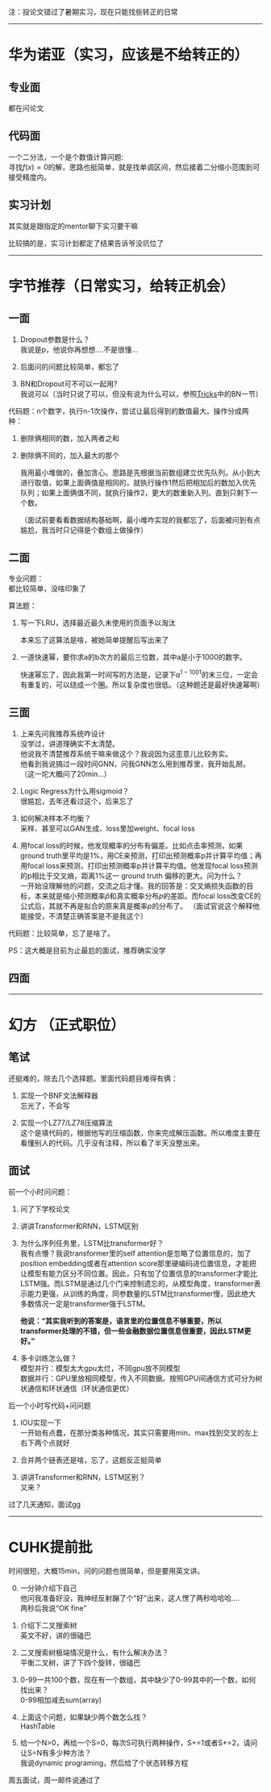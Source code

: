 注：投论文错过了暑期实习，现在只能找些转正的日常

-------

# 华为诺亚（实习，应该是不给转正的）
## 专业面
都在问论文

## 代码面
一个二分法，一个是个数值计算问题:     
寻找$f(x) = 0$的解，思路也挺简单，就是找单调区间，然后接着二分缩小范围到可接受精度内。

## 实习计划
其实就是跟指定的mentor聊下实习要干嘛

比较搞的是，实习计划都定了结果告诉爷没坑位了


-------

# 字节推荐（日常实习，给转正机会）
## 一面

1. Dropout参数是什么？    
    我说是p，他说你再想想....不是很懂...

2. 后面问的问题比较简单，都忘了

3. BN和Dropout可不可以一起用?    
    我说可以（当时只说了可以，但没有说为什么可以，参照[Tricks](8-Tricks.md)中的BN一节）

代码题：n个数字，执行n-1次操作，尝试让最后得到的数值最大。操作分成两种：
1. 删除俩相同的数，加入两者之和
2. 删除俩不同的，加入最大的那个

    我用最小堆做的，叠加贪心。思路是先根据当前数组建立优先队列。从小到大进行取值，如果上面俩值是相同的，就执行操作1然后把相加后的数加入优先队列；如果上面俩值不同，就执行操作2，更大的数重新入列。直到只剩下一个数。

    （面试前要看看数据结构基础啊，最小堆咋实现的我都忘了，后面被问到有点尴尬，我当时只记得是个数组上做操作）

## 二面
专业问题：    
都比较简单，没啥印象了

算法题：
1. 写一下LRU，选择最近最久未使用的页面予以淘汰

    本来忘了这算法是啥，被她简单提醒后写出来了

2. 一道快速幂，要你求a的b次方的最后三位数，其中a是小于1000的数字。

    快速幂忘了，因此我第一时间写的方法是，记录下$a^{1-1001}$的末三位，一定会有重复的，可以绕成一个圈。所以复杂度也很低。（这种题还是最好快速幂啊）

## 三面
1. 上来先问我推荐系统咋设计     
    没学过，讲道理确实不太清楚。   
    他说我不清楚推荐系统干嘛来做这个？我说因为这歪意儿比较务实。    
    他看到我说搞过一段时间GNN，问我GNN怎么用到推荐里，我开始乱掰。    
    （这一坨大概问了20min...）

2. Logic Regress为什么用sigmoid？    
    很尴尬，去年还看过这个，后来忘了

3. 如何解决样本不均衡？    
    采样、甚至可以GAN生成、loss里加weight、focal loss

4. 用focal loss的时候，他发现概率的分布有偏差。比如点击率预测，如果ground truth里平均是1%，用CE来预测，打印出预测概率p并计算平均值；再用focal loss来预测，打印出预测概率p并计算平均值。他发现focal loss预测的p相比于交叉熵，距离1%这一 ground truth 偏移的更大。问为什么？       
    一开始没理解他的问题，交流之后才懂。我的回答是：交叉熵损失函数的目标，本来就是缩小预测概率$\hat p$和真实概率分布$p$的差距。而focal loss改变CE的公式后，其就不再是拟合的原来真是概率$p$的分布了。
    （面试官说这个解释他能接受，不清楚正确答案是不是我这个）

代码题：比较简单，忘了是啥了。

PS：这大概是目前为止最尬的面试，推荐确实没学


## 四面


-------
# 幻方 （正式职位）
## 笔试
还挺难的，除去几个选择题。里面代码题目难得有俩：

1. 实现一个BNF文法解释器    
    忘光了，不会写

2. 实现一个LZ77/LZ78压缩算法    
    这个是填代码的，根据他写的压缩函数，你来完成解压函数。所以难度主要在看懂别人的代码。几乎没有注释，所以看了半天没整出来。

## 面试
前一个小时问问题：
1. 问了下学校论文

2. 讲讲Transformer和RNN，LSTM区别

3. 为什么序列任务里，LSTM比transformer好？     
    我有点懵？我说transformer里的self attention是忽略了位置信息的，加了position embedding或者在attention score那里硬编码进位置信息，才能把让模型有能力区分不同位置。因此，只有加了位置信息的transformer才能比LSTM强。而LSTM是通过几个门来控制遗忘的，从模型角度，transformer表示能力更强，从训练的角度，同参数量的LSTM比transformer慢，因此绝大多数情况一定是transformer强于LSTM。

    **他说：“其实我听到的答案是，语言里的位置信息不够重要，所以transformer处理的不错，但一些金融数据位置信息很重要，因此LSTM更好。”**

4. 多卡训练怎么做？     
    模型并行：模型太大gpu太烂，不同gpu放不同模型    
    数据并行：GPU里放相同模型，传入不同数据。按照GPU间通信方式可分为树状通信和环状通信（环状通信更优）

后一个小时写代码+问问题
1. IOU实现一下     
    一开始有点蠢，在那分类各种情况，其实只需要用min、max找到交叉的左上右下两个点就好

2. 合并两个链表还是啥，忘了，这题反正挺简单

3. 讲讲Transformer和RNN，LSTM区别？    
    又来？

过了几天通知，面试gg


-------
# CUHK提前批
时间很短，大概15min，问的问题也很简单，但是要用英文讲。             

0. 一分钟介绍下自己     
    他问我准备好没，我神经反射蹦了个“好”出来，这人愣了两秒哈哈哈....       
    两秒后我说“OK fine”

1. 介绍下二叉搜索树    
英文不好，讲的很磕巴  

2. 二叉搜索树极端情况是什么，有什么解决办法？          
平衡二叉树，讲了下四个旋转，很磕巴

3. 0-99一共100个数，现在有一个数组，其中缺少了0-99其中的一个数，如何找出来？            
0-99相加减去sum(array)

4. 上面这个问题，如果缺少两个数怎么找？          
HashTable

5. 给一个N>0，再给一个S=0，每次S可执行两种操作，S+=1或者S+=2，请问让S=N有多少种方法？       
我说dynamic programing，然后给了个状态转移方程


周五面试，周一邮件说通过了